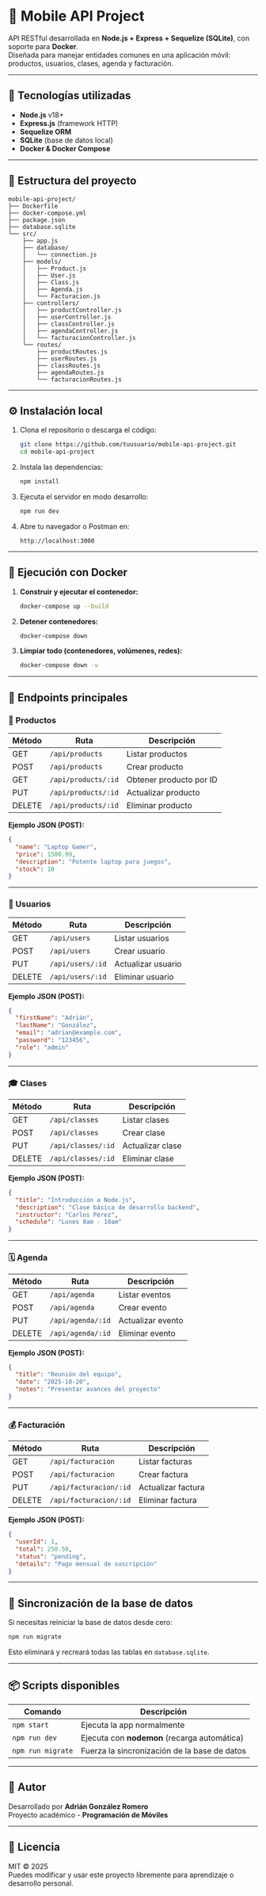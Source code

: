 # 📱 Mobile API Project

API RESTful desarrollada en **Node.js + Express + Sequelize (SQLite)**, con soporte para **Docker**.  
Diseñada para manejar entidades comunes en una aplicación móvil: productos, usuarios, clases, agenda y facturación.

---

## 🚀 Tecnologías utilizadas

- **Node.js** v18+
- **Express.js** (framework HTTP)
- **Sequelize ORM**
- **SQLite** (base de datos local)
- **Docker & Docker Compose**

---

## 📂 Estructura del proyecto

```
mobile-api-project/
├── Dockerfile
├── docker-compose.yml
├── package.json
├── database.sqlite
└── src/
    ├── app.js
    ├── database/
    │   └── connection.js
    ├── models/
    │   ├── Product.js
    │   ├── User.js
    │   ├── Class.js
    │   ├── Agenda.js
    │   └── Facturacion.js
    ├── controllers/
    │   ├── productController.js
    │   ├── userController.js
    │   ├── classController.js
    │   ├── agendaController.js
    │   └── facturacionController.js
    └── routes/
        ├── productRoutes.js
        ├── userRoutes.js
        ├── classRoutes.js
        ├── agendaRoutes.js
        └── facturacionRoutes.js
```

---

## ⚙️ Instalación local

1. Clona el repositorio o descarga el código:
   ```bash
   git clone https://github.com/tuusuario/mobile-api-project.git
   cd mobile-api-project
   ```

2. Instala las dependencias:
   ```bash
   npm install
   ```

3. Ejecuta el servidor en modo desarrollo:
   ```bash
   npm run dev
   ```

4. Abre tu navegador o Postman en:
   ```
   http://localhost:3000
   ```

---

## 🐳 Ejecución con Docker

1. **Construir y ejecutar el contenedor:**
   ```bash
   docker-compose up --build
   ```

2. **Detener contenedores:**
   ```bash
   docker-compose down
   ```

3. **Limpiar todo (contenedores, volúmenes, redes):**
   ```bash
   docker-compose down -v
   ```

---

## 🔗 Endpoints principales

### 🛒 Productos
| Método | Ruta | Descripción |
|--------|------|-------------|
| GET | `/api/products` | Listar productos |
| POST | `/api/products` | Crear producto |
| GET | `/api/products/:id` | Obtener producto por ID |
| PUT | `/api/products/:id` | Actualizar producto |
| DELETE | `/api/products/:id` | Eliminar producto |

**Ejemplo JSON (POST):**
```json
{
  "name": "Laptop Gamer",
  "price": 1500.99,
  "description": "Potente laptop para juegos",
  "stock": 10
}
```

---

### 👥 Usuarios
| Método | Ruta | Descripción |
|--------|------|-------------|
| GET | `/api/users` | Listar usuarios |
| POST | `/api/users` | Crear usuario |
| PUT | `/api/users/:id` | Actualizar usuario |
| DELETE | `/api/users/:id` | Eliminar usuario |

**Ejemplo JSON (POST):**
```json
{
  "firstName": "Adrián",
  "lastName": "González",
  "email": "adrian@example.com",
  "password": "123456",
  "role": "admin"
}
```

---

### 🎓 Clases
| Método | Ruta | Descripción |
|--------|------|-------------|
| GET | `/api/classes` | Listar clases |
| POST | `/api/classes` | Crear clase |
| PUT | `/api/classes/:id` | Actualizar clase |
| DELETE | `/api/classes/:id` | Eliminar clase |

**Ejemplo JSON (POST):**
```json
{
  "title": "Introducción a Node.js",
  "description": "Clase básica de desarrollo backend",
  "instructor": "Carlos Pérez",
  "schedule": "Lunes 8am - 10am"
}
```

---

### 🗓️ Agenda
| Método | Ruta | Descripción |
|--------|------|-------------|
| GET | `/api/agenda` | Listar eventos |
| POST | `/api/agenda` | Crear evento |
| PUT | `/api/agenda/:id` | Actualizar evento |
| DELETE | `/api/agenda/:id` | Eliminar evento |

**Ejemplo JSON (POST):**
```json
{
  "title": "Reunión del equipo",
  "date": "2025-10-20",
  "notes": "Presentar avances del proyecto"
}
```

---

### 💰 Facturación
| Método | Ruta | Descripción |
|--------|------|-------------|
| GET | `/api/facturacion` | Listar facturas |
| POST | `/api/facturacion` | Crear factura |
| PUT | `/api/facturacion/:id` | Actualizar factura |
| DELETE | `/api/facturacion/:id` | Eliminar factura |

**Ejemplo JSON (POST):**
```json
{
  "userId": 1,
  "total": 250.50,
  "status": "pending",
  "details": "Pago mensual de suscripción"
}
```

---

## 🧩 Sincronización de la base de datos

Si necesitas reiniciar la base de datos desde cero:
```bash
npm run migrate
```
Esto eliminará y recreará todas las tablas en `database.sqlite`.

---

## 📦 Scripts disponibles

| Comando | Descripción |
|----------|--------------|
| `npm start` | Ejecuta la app normalmente |
| `npm run dev` | Ejecuta con **nodemon** (recarga automática) |
| `npm run migrate` | Fuerza la sincronización de la base de datos |

---

## 🧠 Autor

Desarrollado por **Adrián González Romero**  
Proyecto académico - **Programación de Móviles**

---

## 🧾 Licencia

MIT © 2025  
Puedes modificar y usar este proyecto libremente para aprendizaje o desarrollo personal.

